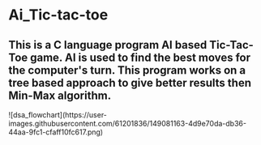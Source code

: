# Ai_Tic-tac-toe
 
<h2> This is a C language program AI based Tic-Tac-Toe game. AI is used to find the best moves for the computer's turn. This program works on a tree based approach to give better results then Min-Max algorithm.</h2>
![dsa_flowchart](https://user-images.githubusercontent.com/61201836/149081163-4d9e70da-db36-44aa-9fc1-cfaff10fc617.png)
